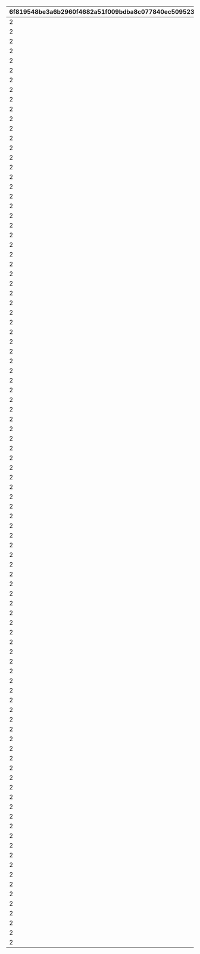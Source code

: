 |6f819548be3a6b2960f4682a51f009bdba8c077840ec5095230b50540aa4a873|072a8212494cb8a4a9daa3587478502bf831b528d0ca0491ae8cf9264c5ae3d4|7b0db4247f5bbeb1a6b73216d111f8e27bb38dba979bfce09c48ab4220143036|4a8660b364b36a2ee005ac1fbbb6fa7bbb604ccf30754e9e6631e1a01ade2693|93a1eeb44984f27b4322858ad0ab2db8cb0393b28a916a9bb032ab73acfe2057|c414a991901c5f5f45eb76d5ca3166cd60d5641edd0aab8ba3cab15e2d2c12fa|baa763a3736f991c9b8710adfcf93ffc7d586f3b0f56f6a82d49c1466a8d3f84|34d20c32e6b631c8068fae3f94c962ac19787208293b8830b37b1989f969714c|a30028101faa6c8d26a761faa1505ee44c6d4a56be7afd611ae2ceea7c39e437|7e4c75220084f6113bb34ba9c469c959a734729726d0fb6ad4bd5d2b87e512e4|
| --- | --- | --- | --- | --- | --- | --- | --- | --- | --- |
|2|0|3|0|5000000|111|0|101|0|25101|
|2|0|3|0|5000000|211|0|201|0|25101|
|2|0|2|0|5500000|311|0|301|0|25101|
|2|0|2|0|5500000|411|0|401|0|25101|
|2|0|3|0|6000000|511|0|501|0|25101|
|2|0|2|0|6000000|611|0|601|0|25101|
|2|0|2|0|6500000|711|0|701|0|25101|
|2|0|2|0|6500000|811|0|801|0|25101|
|2|0|3|0|7000000|911|0|901|0|25101|
|2|0|2|0|7000000|1011|0|1001|0|25101|
|2|0|2|0|7500000|1111|1112|1101|0|25101|
|2|0|2|0|7500000|1211|1212|1201|0|25101|
|2|0|3|0|8000000|1311|0|1301|0|25101|
|2|0|2|0|8000000|1411|0|1401|0|25101|
|2|0|2|0|8500000|1511|0|1501|0|25101|
|2|0|2|0|8500000|1611|0|1601|0|25101|
|2|0|3|0|9000000|1711|0|1701|0|25101|
|2|0|2|0|9000000|1811|1812|1801|0|25101|
|2|0|2|0|9500000|1911|0|1901|0|25101|
|2|0|2|0|9500000|2011|0|2001|0|25101|
|2|0|3|0|10000000|2111|0|2101|0|25101|
|2|0|2|0|10000000|2211|0|2201|0|25101|
|2|0|2|0|10500000|2311|0|2301|0|25101|
|2|0|2|0|10500000|2411|0|2401|0|25101|
|2|0|3|0|11000000|2511|0|2501|0|25101|
|2|0|2|0|11000000|2611|2612|2601|0|25101|
|2|0|2|0|11500000|2711|2712|2701|0|25101|
|2|0|2|0|11500000|2811|2812|2801|0|25101|
|2|0|3|0|12000000|2911|0|2901|0|25101|
|2|0|2|0|12000000|3011|3012|3001|0|25101|
|2|0|2|0|12500000|3111|0|3101|0|25101|
|2|0|2|0|12500000|3211|0|3201|0|25101|
|2|0|3|0|13000000|3311|0|3301|0|25101|
|2|0|3|0|13000000|3411|0|3401|0|25101|
|2|0|3|0|13500000|3511|0|3501|0|25101|
|2|0|3|0|13500000|3611|0|3601|0|25101|
|2|0|3|0|13500000|3711|0|3701|0|25101|
|2|0|3|0|14000000|3811|3812|3801|0|25101|
|2|0|3|0|14000000|3911|0|3901|0|25101|
|2|0|3|0|14000000|4011|0|4001|0|25101|
|2|0|3|0|14500000|4111|0|4101|0|25101|
|2|0|3|0|14500000|4211|4212|4201|0|25101|
|2|0|3|0|14500000|4311|0|4301|0|25101|
|2|0|3|0|15000000|4411|0|4401|0|25101|
|2|0|3|0|15000000|4511|0|4501|0|25101|
|2|0|3|0|15000000|4611|0|4601|0|25101|
|2|0|3|0|15500000|4711|0|4701|0|25101|
|2|0|3|0|15500000|4811|0|4801|0|25101|
|2|0|3|0|15500000|4911|0|4901|0|25101|
|2|0|3|0|16000000|5011|0|5001|0|25101|
|2|0|3|0|16000000|5111|0|5101|0|25101|
|2|0|3|0|16000000|5211|0|5201|0|25101|
|2|0|3|0|16500000|5311|0|5301|0|25101|
|2|0|3|0|16500000|5411|5412|5401|0|25101|
|2|0|3|0|16500000|5511|0|5501|0|25101|
|2|0|3|0|17000000|5611|0|5601|0|25101|
|2|0|3|0|17000000|5711|0|5701|0|25101|
|2|0|3|0|17000000|5811|0|5801|0|25101|
|2|0|3|0|17500000|5911|0|5901|0|25101|
|2|0|3|0|17500000|6011|0|6001|0|25101|
|2|0|3|0|17500000|6111|0|6101|0|25101|
|2|0|3|0|18000000|6211|6212|6201|0|25101|
|2|0|3|0|18000000|6311|0|6301|0|25101|
|2|0|3|0|18000000|6411|0|6401|0|25101|
|2|0|3|0|18500000|6511|0|6501|0|25101|
|2|0|3|0|18500000|6611|0|6601|0|25101|
|2|0|3|0|18500000|6711|6712|6701|0|25101|
|2|0|3|0|18500000|6811|0|6801|0|25101|
|2|0|3|0|19000000|6911|0|6901|0|25101|
|2|0|3|0|19000000|7011|0|7001|0|25101|
|2|0|3|0|19000000|7111|0|7101|0|25101|
|2|0|3|0|19000000|7211|0|7201|0|25101|
|2|0|3|0|19500000|7311|0|7301|0|25101|
|2|0|3|0|19500000|7411|0|7401|0|25101|
|2|0|3|0|19500000|7511|0|7501|0|25101|
|2|0|3|0|19500000|7611|7612|7601|0|25101|
|2|0|3|0|20000000|7711|0|7701|0|25101|
|2|0|3|0|20000000|7811|0|7801|0|25101|
|2|0|3|0|20000000|7911|0|7901|0|25101|
|2|0|3|0|20000000|8011|0|8001|0|25101|
|2|0|3|0|20000000|8111|8112|8101|0|25101|
|2|0|3|0|20000000|8211|0|8201|0|25101|
|2|0|3|0|20000000|8311|8312|8301|0|25101|
|2|0|3|0|20000000|8411|0|8401|0|25101|
|2|0|3|0|20000000|8511|0|8501|0|25101|
|2|0|3|0|20000000|8611|0|8601|0|25101|
|2|0|3|0|20000000|8711|0|8701|0|25101|
|2|0|3|0|20000000|8811|0|8801|0|25101|
|2|0|3|0|20000000|8911|0|8901|0|25101|
|2|0|3|0|20000000|9011|0|9001|0|25101|
|2|0|3|0|20000000|9111|0|9101|0|25101|
|2|0|3|0|20000000|9211|9212|9201|0|25101|
|2|0|3|0|20000000|9311|0|9301|0|25101|
|2|0|3|0|20000000|9411|0|9401|0|25101|
|2|0|3|0|20000000|9511|0|9501|0|25101|
|2|0|3|0|20000000|9611|0|9601|0|25101|